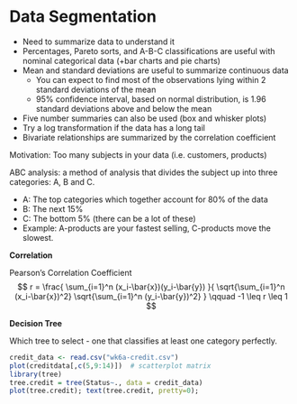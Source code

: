 # Data Segmentation

- Need to summarize data to understand it 
- Percentages, Pareto sorts, and A-B-C classifications are useful with nominal categorical data (+bar charts and pie charts) 
- Mean and standard deviations are useful to summarize continuous data 
  - You can expect to find most of the observations lying within 2 standard deviations of the mean
  - 95% confidence interval, based on normal distribution, is 1.96 standard deviations above and below the mean 
- Five number summaries can also be used (box and whisker plots) 
- Try a log transformation if the data has a long tail 
- Bivariate relationships are summarized by the correlation coefficient



Motivation: Too many subjects in your data (i.e. customers, products) 

ABC analysis: a method of analysis that divides the subject up into three categories: A, B and C. 
- A: The top categories which together account for 80% of the data 
- B: The next 15% 
- C: The bottom 5% (there can be a lot of these) 
- Example: A-products are your fastest selling, C-products move the slowest.



**Correlation**

Pearson’s Correlation Coefficient 
$$
r = \frac{
\sum_{i=1}^n (x_i-\bar{x})(y_i-\bar{y})
}{
\sqrt{\sum_{i=1}^n (x_i-\bar{x})^2}
\sqrt{\sum_{i=1}^n (y_i-\bar{y})^2}
} \qquad
-1 \leq r \leq 1
$$

**Decision Tree**

Which tree to select - one that classifies at least one category perfectly.
```r
credit_data <- read.csv("wk6a-credit.csv")
plot(creditdata[,c(5,9:14)])  # scatterplot matrix
library(tree)
tree.credit = tree(Status~., data = credit_data)
plot(tree.credit); text(tree.credit, pretty=0);
```
